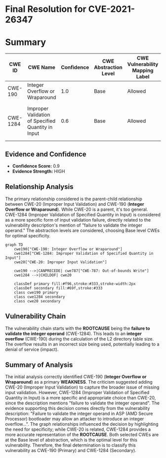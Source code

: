 # Final Resolution for CVE-2021-26347

# Summary
| CWE ID | CWE Name | Confidence | CWE Abstraction Level | CWE Vulnerability Mapping Label | CWE-Vulnerability Mapping Notes |
|---|---|---|---|---|---|
| CWE-190 | Integer Overflow or Wraparound | 1.0 | Base | Allowed | Primary CWE |
| CWE-1284 | Improper Validation of Specified Quantity in Input | 0.6 | Base | Allowed | Secondary CWE: captures the absence of input validation |

## Evidence and Confidence

*   **Confidence Score:** 0.9
*   **Evidence Strength:** HIGH

## Relationship Analysis
The primary relationship considered is the parent-child relationship between CWE-20 (Improper Input Validation) and CWE-190 (**Integer Overflow or Wraparound**). While CWE-20 is a parent, it's too general. CWE-1284 (Improper Validation of Specified Quantity in Input) is considered as a more specific form of input validation failure, directly related to the vulnerability description's mention of "failure to validate the integer operand." The abstraction levels are considered, choosing Base level CWEs for optimal specificity.

```mermaid
graph TD
    cwe190["CWE-190: Integer Overflow or Wraparound"]
    cwe1284["CWE-1284: Improper Validation of Specified Quantity in Input"]
    cwe20["CWE-20: Improper Input Validation"]

    cwe190 -->|CANPRECEDE| cwe787["CWE-787: Out-of-bounds Write"]
    cwe1284 -->|CHILDOF| cwe20
    
    classDef primary fill:#f96,stroke:#333,stroke-width:2px
    classDef secondary fill:#69f,stroke:#333
    class cwe190 primary
    class cwe1284 secondary
    class cwe20 secondary
```

## Vulnerability Chain
The vulnerability chain starts with the **ROOTCAUSE** being the **failure to validate the integer operand** (CWE-1284). This leads to an **integer overflow** (CWE-190) during the calculation of the L2 directory table size. The overflow results in an incorrect size being used, potentially leading to a denial of service (impact).

## Summary of Analysis
The initial analysis correctly identified CWE-190 (**Integer Overflow or Wraparound**) as a primary **WEAKNESS**. The criticism suggested adding CWE-20 (Improper Input Validation) to capture the broader issue of missing input validation. However, CWE-1284 (Improper Validation of Specified Quantity in Input) is a more specific and appropriate choice than CWE-20, since the description mentions "failure to validate the integer operand". The evidence supporting this decision comes directly from the vulnerability description: "Failure to validate the integer operand in ASP (AMD Secure Processor) bootloader may allow an attacker to introduce an integer overflow...". The graph relationships influenced the decision by highlighting the need for specificity; while CWE-20 is related, CWE-1284 provides a more accurate representation of the **ROOTCAUSE**. Both selected CWEs are at the Base level of abstraction, which is the optimal level for this vulnerability. Therefore, the final determination is to classify this vulnerability as CWE-190 (Primary) and CWE-1284 (Secondary).